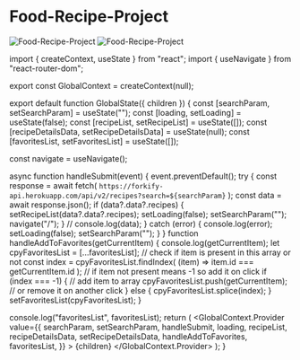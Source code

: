# Food-Recipe-Project

![Food-Recipe-Project](Food-Recipe-Project.gif)
![Food-Recipe-Project](Food-Recipe-Project-Search.gif)




import { createContext, useState } from "react";
import { useNavigate } from "react-router-dom";

export const GlobalContext = createContext(null);

export default function GlobalState({ children }) {
  const [searchParam, setSearchParam] = useState("");
  const [loading, setLoading] = useState(false);
  const [recipeList, setRecipeList] = useState([]);
  const [recipeDetailsData, setRecipeDetailsData] = useState(null);
  const [favoritesList, setFavoritesList] = useState([]);

  const navigate = useNavigate();

  async function handleSubmit(event) {
    event.preventDefault();
    try {
      const response = await fetch(
        `https://forkify-api.herokuapp.com/api/v2/recipes?search=${searchParam}`
      );
      const data = await response.json();
      if (data?.data?.recipes) {
        setRecipeList(data?.data?.recipes);
        setLoading(false);
        setSearchParam("");
        navigate("/");
      }
      //   console.log(data);
    } catch (error) {
      console.log(error);
      setLoading(false);
      setSearchParam("");
    }
  }
  function handleAddToFavorites(getCurrentItem) {
    console.log(getCurrentItem);
    let cpyFavoritesList = [...favoritesList];
    // check if item is present in this array or not
    const index = cpyFavoritesList.findIndex(
      (item) => item.id === getCurrentItem.id
    );
    // if item not present means -1 so add it on click
    if (index === -1) {
      // add item to array
      cpyFavoritesList.push(getCurrentItem);
      // or remove it on another click
    } else {
      cpyFavoritesList.splice(index);
    }
    setFavoritesList(cpyFavoritesList);
  }

  console.log("favoritesList", favoritesList);
  return (
    <GlobalContext.Provider
      value={{
        searchParam,
        setSearchParam,
        handleSubmit,
        loading,
        recipeList,
        recipeDetailsData,
        setRecipeDetailsData,
        handleAddToFavorites,
        favoritesList,
      }}
    >
      {children}
    </GlobalContext.Provider>
  );
}
